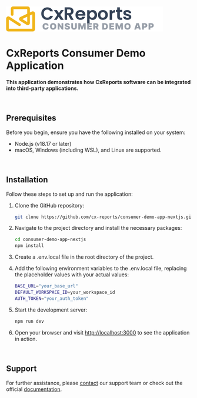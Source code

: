 ![Tux, the Linux mascot](public/images/cx-reports-logo-v1.svg)

# CxReports Consumer Demo Application

**This application demonstrates how CxReports software can be integrated into third-party applications.**

<br>

## Prerequisites

Before you begin, ensure you have the following installed on your system:

- Node.js (v18.17 or later)
- macOS, Windows (including WSL), and Linux are supported.

<br>

## Installation

Follow these steps to set up and run the application:

1. Clone the GitHub repository:

   ```bash
   git clone https://github.com/cx-reports/consumer-demo-app-nextjs.git
   ```

2. Navigate to the project directory and install the necessary packages:

   ```bash
   cd consumer-demo-app-nextjs
   npm install
   ```

3. Create a .env.local file in the root directory of the project.

4. Add the following environment variables to the .env.local file, replacing the placeholder values with your actual values:

   ```bash
   BASE_URL="your_base_url"
   DEFAULT_WORKSPACE_ID=your_workspace_id
   AUTH_TOKEN="your_auth_token"
   ```

5. Start the development server:

   ```bash
   npm run dev
   ```

6. Open your browser and visit [http://localhost:3000](http://localhost:3000) to see the application in action.

<br>

## Support

For further assistance, please [contact](https://www.cx-reports.com/contact) our support team or check out the official [documentation](https://docs.cx-reports.com/).

